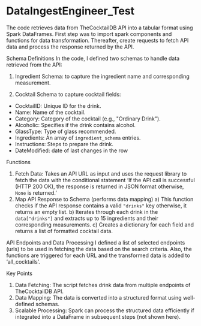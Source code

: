 # DataIngestEngineer_Test

The code retrieves data from TheCocktailDB API into a tabular format using Spark DataFrames. First step was to import spark components and functions for data transformation. Thereafter, create requests to fetch API data and process the response returned by the API.

Schema Definitions
In the code, I defined two schemas to handle data retrieved from the API:
1)	Ingredient Schema: to capture the ingredient name and corresponding measurement.

2)	Cocktail Schema to capture cocktail fields:
-	CocktailID: Unique ID for the drink.
-	Name: Name of the cocktail.
-	Category: Category of the cocktail (e.g., "Ordinary Drink").
-	Alcoholic: Specifies if the drink contains alcohol.
-	GlassType: Type of glass recommended.
-	Ingredients: An array of `ingredient_schema` entries.
-	Instructions: Steps to prepare the drink.
-	DateModified: date of last changes in the row

Functions 
1)	Fetch Data: Takes an API URL as input and uses the request library to fetch the data with the conditional statement ‘If the API call is successful (HTTP 200 OK), the response is returned in JSON format otherwise, `None` is returned.’
2)	Map API Response to Schema (performs data mapping)
a)	This function checks if the API response contains a valid `"drinks"` key otherwise, it returns an empty list. 
b)	Iterates through each drink in the `data["drinks"]` and extracts up to 15 ingredients and their corresponding measurements.
c)	Creates a dictionary for each field and returns a list of formatted cocktail data.

API Endpoints and Data Processing
I defined a list of selected endpoints (urls) to be used in fetching the data based on the search criteria. Also, the functions are triggered for each URL and the transformed data is added to ‘all_cocktails’.

Key Points
1. Data Fetching: The script fetches drink data from multiple endpoints of TheCocktailDB API.
2. Data Mapping: The data is converted into a structured format using well-defined schemas.
3. Scalable Processing: Spark can process the structured data efficiently if integrated into a DataFrame in subsequent steps (not shown here).
